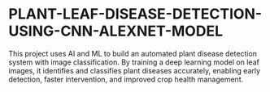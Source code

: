# PLANT-LEAF-DISEASE-DETECTION-USING-CNN-ALEXNET-MODEL
This project uses AI and ML to build an automated plant disease detection system with image classification. By training a deep learning model on leaf images, it identifies and classifies plant diseases accurately, enabling early detection, faster intervention, and improved crop health management.
